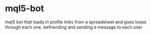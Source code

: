 # mql5-bot
mql5 bot that loads in profile links from a spreadsheet and goes loops through each one, befriending and sending a message to each user
